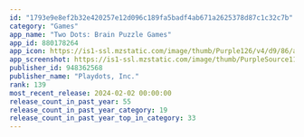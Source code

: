 ```yaml
---
id: "1793e9e8ef2b32e420257e12d096c189fa5badf4ab671a2625378d87c1c32c7b"
category: "Games"
app_name: "Two Dots: Brain Puzzle Games"
app_id: 880178264
app_icon: https://is1-ssl.mzstatic.com/image/thumb/Purple126/v4/d9/86/a3/d986a3ac-9e69-101a-550a-7e8a519fbf30/AppIcon-0-0-1x_U007emarketing-0-0-0-7-0-0-sRGB-0-0-0-GLES2_U002c0-512MB-85-220-0-0.png/1024x1024bb.png
app_screenshot: https://is1-ssl.mzstatic.com/image/thumb/PurpleSource116/v4/4e/59/80/4e5980ef-d819-3aae-47d4-9c837f5544a3/10b0ba28-9d85-4d26-b64b-0df604eb7e1e_IOS_1242_U00d72688_1_EN.jpg/1242x2688bb.png
publisher_id: 948362568
publisher_name: "Playdots, Inc."
rank: 139
most_recent_release: 2024-02-02 00:00:00
release_count_in_past_year: 55
release_count_in_past_year_category: 19
release_count_in_past_year_top_in_category: 33
---
```

